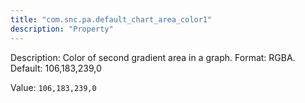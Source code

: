 ```yaml
---
title: "com.snc.pa.default_chart_area_color1"
description: "Property"
---
```


Description: Color of second gradient area in a graph. Format: RGBA. Default: 106,183,239,0

Value: `106,183,239,0`